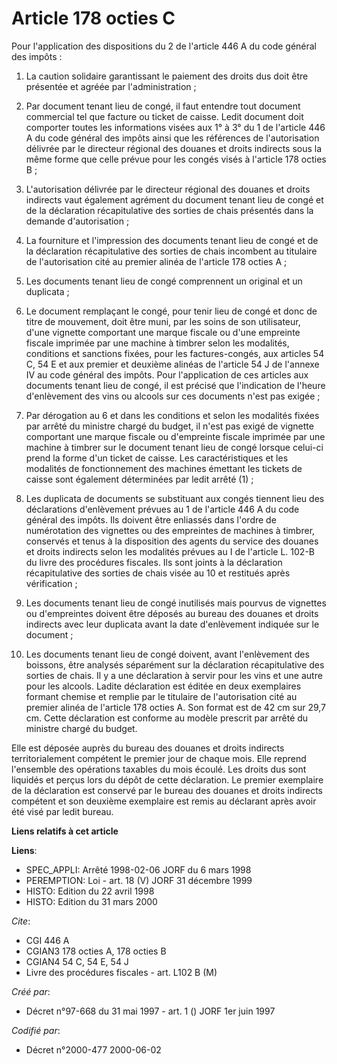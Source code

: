 # Article 178 octies C

Pour l'application des dispositions du 2 de l'article 446 A du code général des impôts :

1. La caution solidaire garantissant le paiement des droits dus doit  être présentée et agréée par l'administration ;

2. Par document tenant lieu de congé, il faut entendre tout document commercial tel que facture ou ticket de caisse. Ledit
document doit comporter toutes les informations visées aux 1° à 3° du 1 de l'article 446 A du code général des impôts ainsi
que les références de l'autorisation délivrée par le directeur régional des douanes et droits indirects sous la même forme
que celle prévue pour les congés visés à l'article 178 octies B ;

3. L'autorisation délivrée par le directeur régional des douanes et droits indirects vaut également agrément du document
tenant lieu de congé et de la déclaration récapitulative des sorties de chais présentés dans la demande d'autorisation ;

4. La fourniture et l'impression des documents tenant lieu de congé et de la déclaration récapitulative des sorties de chais
incombent au titulaire de l'autorisation cité au premier alinéa de l'article 178 octies A ;

5. Les documents tenant lieu de congé comprennent un original et un duplicata ;

6. Le document remplaçant le congé, pour tenir lieu de congé et donc de titre de mouvement, doit être muni, par les soins de
son utilisateur, d'une vignette comportant une marque fiscale ou d'une empreinte fiscale imprimée par une machine à timbrer
selon les modalités, conditions et sanctions fixées, pour les factures-congés, aux articles 54 C, 54 E et aux premier et
deuxième alinéas de l'article 54 J de l'annexe IV au code général des impôts. Pour l'application de ces articles aux
documents tenant lieu de congé, il est précisé que l'indication de l'heure d'enlèvement des vins ou alcools sur ces documents
n'est pas exigée ;

7. Par dérogation au 6 et dans les conditions et selon les modalités fixées par arrêté du ministre chargé du budget, il n'est
pas exigé de vignette comportant une marque fiscale ou d'empreinte fiscale imprimée par une machine à timbrer sur le document
tenant lieu de congé lorsque celui-ci prend la forme d'un ticket de caisse. Les caractéristiques et les modalités de
fonctionnement des machines émettant les tickets de caisse sont également déterminées par ledit arrêté (1) ;

8. Les duplicata de documents se substituant aux congés tiennent lieu des déclarations d'enlèvement prévues au 1 de l'article
446 A du code général des impôts. Ils doivent être enliassés dans l'ordre de numérotation des vignettes ou des empreintes de
machines à timbrer, conservés et tenus à la disposition des agents du service des douanes et droits indirects selon les
modalités prévues au I de l'article L. 102-B du livre des procédures fiscales. Ils sont joints à la déclaration
récapitulative des sorties de chais visée au 10 et restitués après vérification ;

9. Les documents tenant lieu de congé inutilisés mais pourvus de vignettes ou d'empreintes doivent être déposés au bureau des
douanes et droits indirects avec leur duplicata avant la date d'enlèvement indiquée sur le document ;

10. Les documents tenant lieu de congé doivent, avant l'enlèvement des boissons, être analysés séparément sur la déclaration
récapitulative des sorties de chais. Il y a une déclaration à servir pour les vins et une autre pour les alcools. Ladite
déclaration est éditée en deux exemplaires formant chemise et remplie par le titulaire de l'autorisation cité au premier
alinéa de l'article 178 octies A. Son format est de 42 cm sur 29,7 cm. Cette déclaration est conforme au modèle prescrit par
arrêté du ministre chargé du budget.

Elle est déposée auprès du bureau des douanes et droits indirects territorialement compétent le premier jour de chaque mois.
Elle reprend l'ensemble des opérations taxables du mois écoulé. Les droits dus sont liquidés et perçus lors du dépôt de cette
déclaration. Le premier exemplaire de la déclaration est conservé par le bureau des douanes et droits indirects compétent et
son deuxième exemplaire est remis au déclarant après avoir été visé par ledit bureau.

**Liens relatifs à cet article**

**Liens**:

  - SPEC_APPLI: Arrêté 1998-02-06 JORF du 6 mars 1998
  - PEREMPTION: Loi - art. 18 (V) JORF 31 décembre 1999
  - HISTO: Edition du 22 avril 1998
  - HISTO: Edition du 31 mars 2000

_Cite_:

  - CGI 446 A
  - CGIAN3 178 octies A, 178 octies B
  - CGIAN4 54 C, 54 E, 54 J
  - Livre des procédures fiscales - art. L102 B (M)

_Créé par_:

  - Décret n°97-668 du 31 mai 1997 - art. 1 () JORF 1er juin 1997

_Codifié par_:

  - Décret n°2000-477 2000-06-02
